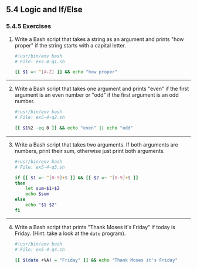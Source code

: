 ## 5.4 Logic and If/Else

### 5.4.5 Exercises

1. Write a Bash script that takes a string as an argument and prints "how proper" if the string starts with a capital letter.

    ```bash
    #!usr/bin/env bash
    # File: ex5-4-q1.sh

    [[ $1 =~ ^[A-Z] ]] && echo "how proper"
    ```
---
2. Write a Bash script that takes one argument and prints "even" if the first argument is an even number or "odd" if the first argument is an odd number.

    ```bash
    #!usr/bin/env bash
    # File: ex5-4-q2.sh

    [[ $1%2 -eq 0 ]] && echo "even" || echo "odd"
    ```
---
3. Write a Bash script that takes two arguments. If both arguments are numbers, print their sum, otherwise just print both arguments.

    ```bash
    #!usr/bin/env bash
    # File: ex5-4-q3.sh

    if [[ $1 =~ ^[0-9]+$ ]] && [[ $2 =~ ^[0-9]+$ ]]
    then
        let sum=$1+$2
        echo $sum
    else
        echo "$1 $2"
    fi
    ```
---
4. Write a Bash script that prints "Thank Moses it's Friday" if today is Friday.
(Hint: take a look at the `date` program).

    ```bash
    #!usr/bin/env bash
    # File: ex5-4-q4.sh

    [[ $(date +%A) = "Friday" ]] && echo "Thank Moses it's Friday"
    ```

